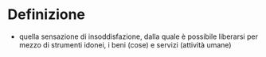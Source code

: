 # Definizione
- quella sensazione di insoddisfazione, dalla quale è possibile liberarsi per mezzo di strumenti idonei, i beni (cose) e servizi (attività umane)